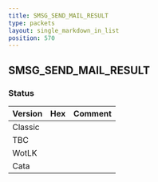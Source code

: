 ```yaml
---
title: SMSG_SEND_MAIL_RESULT
type: packets
layout: single_markdown_in_list
position: 570
---
```


## SMSG_SEND_MAIL_RESULT

### Status

Version | Hex | Comment
---------- | ---------- | ---------- 
Classic |  |  
TBC |  |  
WotLK |  |  
Cata |  |  
